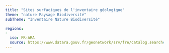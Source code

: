 ```yaml
---
title: "Sites surfaciques de l'inventaire géologique"
theme: "nature Paysage Biodiversité"
subTheme: "Inventaire Nature Biodiversité"

regions:
-
  iso: FR-ARA
  source: https://www.datara.gouv.fr/geonetwork/srv/fre/catalog.search#/search?resultType=details&sortBy=relevance&from=1&to=20&fast=index&_content_type=json&any=Sites%20surfaciques%20de%20l'inventaire%20g%C3%A9ologique
---
```

